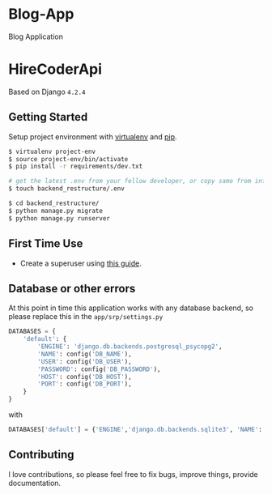 # Blog-App
Blog Application
# HireCoderApi

Based on Django `4.2.4`

## Getting Started

Setup project environment with [virtualenv](https://virtualenv.pypa.io) and [pip](https://pip.pypa.io).

```bash
$ virtualenv project-env
$ source project-env/bin/activate
$ pip install -r requirements/dev.txt

# get the latest .env from your fellow developer, or copy same from infra/dotenvsample.
$ touch backend_restructure/.env

$ cd backend_restructure/
$ python manage.py migrate
$ python manage.py runserver
```


## First Time Use

* Create a superuser using [this guide](https://www.geeksforgeeks.org/how-to-create-superuser-in-django/).

## Database or other errors
At this point in time this application works with any database backend, so please replace this in the `app/srp/settings.py` 
```python
DATABASES = {
    'default': {
        'ENGINE': 'django.db.backends.postgresql_psycopg2',
        'NAME': config('DB_NAME'),
        'USER': config('DB_USER'),
        'PASSWORD': config('DB_PASSWORD'),
        'HOST': config('DB_HOST'),
        'PORT': config('DB_PORT'),
    }
}
```
with 
```python
DATABASES['default'] = {'ENGINE','django.db.backends.sqlite3', 'NAME': 'srp_test', }
```

## Contributing

I love contributions, so please feel free to fix bugs, improve things, provide documentation.
